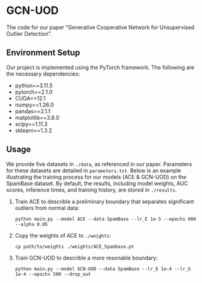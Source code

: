 # GCN-UOD

The code for our paper "Generative Cooperative Network for Unsupervised Outlier Detection".

## Environment Setup

Our project is implemented using the PyTorch framework. The following are the necessary dependencies:

- python==3.11.5
- pytorch==2.1.0
- CUDA==12.1
- numpy==1.26.0
- pandas==2.1.1
- matplotlib==3.8.0
- scipy==1.11.3
- sklearn==1.3.2

## Usage

We provide five datasets in `./data`, as referenced in our paper. Parameters for these datasets are detailed in `parameters.txt`. Below is an example illustrating the training process for our models (ACE & GCN-UOD) on the SpamBase dataset. By default, the results, including model weights, AUC scores, inference times, and training history, are stored in `./results`.

1. Train ACE to describle a preliminary boundary that separates significant outliers from normal data:
   ```
   python main.py --model ACE --data SpamBase --lr_E 1e-5 --epochs 600 --alpha 0.05
   ```

2. Copy the weights of ACE to `./weights`:
   ```
   cp path/to/weights ./weights/ACE_Spambase.pt
   ```

3. Train GCN-UOD to describle a more resonable boundary:
   ```
   python main.py --model GCN-UOD --data SpamBase --lr_E 1e-4 --lr_G 1e-4 --epochs 500 --drop_out
   ```
